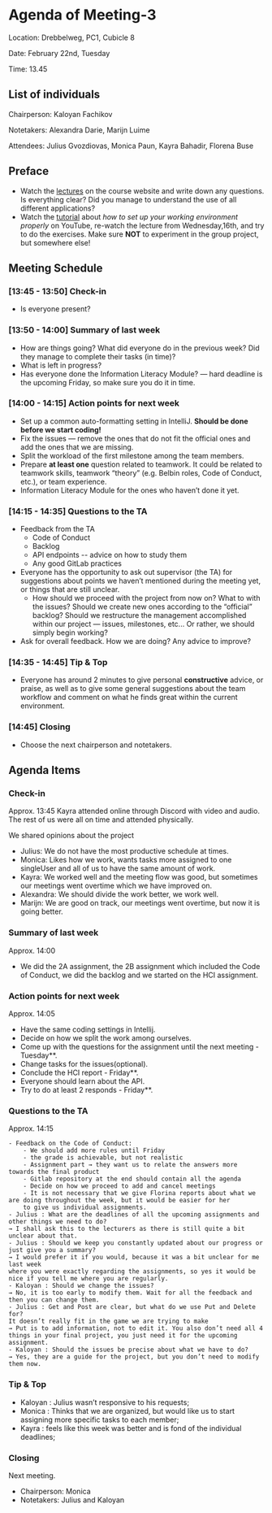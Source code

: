 # Agenda of Meeting-3

Location: Drebbelweg, PC1, Cubicle 8

Date: February 22nd, Tuesday

Time: 13.45

## List of individuals

Chairperson: Kaloyan Fachikov

Notetakers: Alexandra Darie, Marijn Luime

Attendees: Julius Gvozdiovas, Monica Paun, Kayra Bahadir, Florena Buse

## Preface

- Watch the [lectures](htgittps://cse1105.pages.ewi.tudelft.nl/2021-2022/course-website/lectures/#lectures) on the course website and write down any questions. Is everything clear? Did you manage to understand the use of all different applications?
- Watch the [tutorial](https://www.youtube.com/watch?v=mSIvTYdWouk) about *how to set up your working environment properly* on YouTube, re-watch the lecture from Wednesday,16th, and try to do the exercises. Make sure **NOT** to experiment in the group project, but somewhere else!

## Meeting Schedule

### [13:45 - 13:50] Check-in

- Is everyone present?

### [13:50 - 14:00] Summary of last week

- How are things going? What did everyone do in the previous week? Did they manage to complete their tasks (in time)?
- What is left in progress?
- Has everyone done the Information Literacy Module? — hard deadline is the upcoming Friday, so make sure you do it in time.

### [14:00 - 14:15] Action points for next week

- Set up a common auto-formatting setting in IntelliJ. **Should be done before we start coding!**
- Fix the issues — remove the ones that do not fit the official ones and add the ones that we are missing.
- Split the workload of the first milestone among the team members.
- Prepare **at least one** question related to teamwork. It could be related to teamwork skills, teamwork “theory” (e.g. Belbin roles, Code of Conduct, etc.), or team experience.
- Information Literacy Module for the ones who haven’t done it yet.

### [14:15 - 14:35] Questions to the TA

- Feedback from the TA
    - Code of Conduct
    - Backlog
    - API endpoints -- advice on how to study them
    - Any good GitLab practices
- Everyone has the opportunity to ask out supervisor (the TA) for suggestions about points we haven’t mentioned during the meeting yet, or things that are still unclear.
    - How should we proceed with the project from now on? What to with the issues? Should we create new ones according to the “official” backlog? Should we restructure the management accomplished within our project — issues, milestones, etc...
    Or rather, we should simply begin working?
- Ask for overall feedback. How we are doing? Any advice to improve?

### [14:35 - 14:45] Tip & Top

- Everyone has around 2 minutes to give personal **constructive** advice, or praise, as well as to give some general suggestions about the team workflow and comment on what he finds great within the current environment.

### [14:45] Closing

- Choose the next chairperson and notetakers.

## Agenda Items

### Check-in

Approx. 13:45
Kayra attended online through Discord with video and audio. The rest of us were all on time and attended physically.


We shared opinions about the project
- Julius: We do not have the most productive schedule at times.
- Monica: Likes how we work, wants tasks more assigned to one singleUser and all of us to have the same amount of work.
- Kayra: We worked well and the meeting flow was good, but sometimes our meetings went overtime which we have improved on.
- Alexandra: We should divide the work better, we work well.
- Marijn: We are good on track, our meetings went overtime, but now it is going better. 

###  Summary of last week

Approx. 14:00
 - We did the 2A assignment, the 2B assignment which included the Code of Conduct, we did the backlog and we started on the HCI assignment.


### Action points for next week
Approx. 14:05

- Have the same coding settings in Intellij.
- Decide on how we split the work among ourselves.
- Come up with the questions for the assignment until the next meeting - Tuesday**.
- Change tasks for the issues(optional).
- Conclude the HCI report -  Friday**.
- Everyone should learn about the API. 
- Try to do at least 2 responds - Friday**.

### Questions to the TA
Approx. 14:15
 
    - Feedback on the Code of Conduct: 
        - We should add more rules until Friday
        - the grade is achievable, but not realistic
        - Assignment part → they want us to relate the answers more towards the final product
        - Gitlab repository at the end should contain all the agenda
        - Decide on how we proceed to add and cancel meetings
        - It is not necessary that we give Florina reports about what we are doing throughout the week, but it would be easier for her    
        to give us individual assignments.
    - Julius : What are the deadlines of all the upcoming assignments and other things we need to do? 
    → I shall ask this to the lecturers as there is still quite a bit unclear about that.
    - Julius : Should we keep you constantly updated about our progress or just give you a summary? 
    → I would prefer it if you would, because it was a bit unclear for me last week 
    where you were exactly regarding the assignments, so yes it would be nice if you tell me where you are regularly.
    - Kaloyan : Should we change the issues? 
    → No, it is too early to modify them. Wait for all the feedback and then you can change them.
    - Julius : Get and Post are clear, but what do we use Put and Delete for? 
    It doesn’t really fit in the game we are trying to make 
    → Put is to add information, not to edit it. You also don’t need all 4 things in your final project, you just need it for the upcoming assignment.
    - Kaloyan : Should the issues be precise about what we have to do? 
    → Yes, they are a guide for the project, but you don’t need to modify them now.


### Tip & Top

- Kaloyan : Julius wasn’t responsive to his requests;
- Monica : Thinks that we are organized, but would like us to start assigning more specific tasks to each member;
- Kayra : feels like this week was better and is fond of the individual deadlines;


### Closing

Next meeting.
- Chairperson: Monica
- Notetakers: Julius and Kaloyan
 

